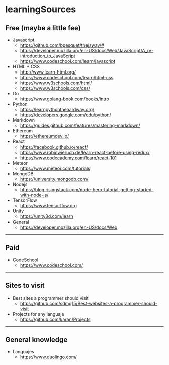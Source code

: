 # learningSources

## Free (maybe a little fee)
* Javascript
  * https://github.com/bpesquet/thejsway/#
  * https://developer.mozilla.org/en-US/docs/Web/JavaScript/A_re-introduction_to_JavaScript
  * https://www.codeschool.com/learn/javascript
* HTML + CSS
  * http://www.learn-html.org/
  * https://www.codeschool.com/learn/html-css
  * https://www.w3schools.com/html/
  * https://www.w3schools.com/css/
* Go
  * https://www.golang-book.com/books/intro
* Python
  * https://learnpythonthehardway.org/
  * https://developers.google.com/edu/python/
* Markdown
  * https://guides.github.com/features/mastering-markdown/
* Ethereum
  * https://ethereumdev.io/
* React
  * https://facebook.github.io/react/
  * https://www.robinwieruch.de/learn-react-before-using-redux/
  * https://www.codecademy.com/learn/react-101
* Meteor
  * https://www.meteor.com/tutorials
* MongoDB
  * https://university.mongodb.com/
* Nodejs
  * https://blog.risingstack.com/node-hero-tutorial-getting-started-with-node-js/
* TensorFlow
  * https://www.tensorflow.org
* Unity
  * https://unity3d.com/learn
* General
  * https://developer.mozilla.org/en-US/docs/Web

---------------------------------------------
## Paid 
* CodeSchool
  * https://www.codeschool.com/

---------------------------------------------
## Sites to visit
* Best sites a programmer should visit
  * https://github.com/sdmg15/Best-websites-a-programmer-should-visit
* Projects for any languaje
  * https://github.com/karan/Projects
---------------------------------------------

## General knowledge
* Languajes
  * https://www.duolingo.com/
